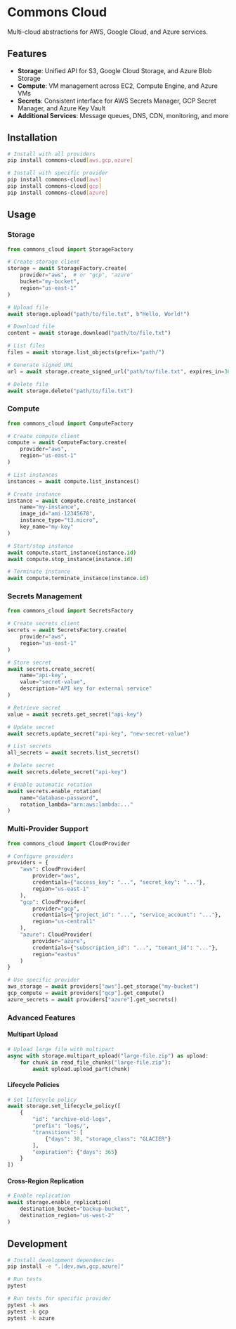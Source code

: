 # Commons Cloud

Multi-cloud abstractions for AWS, Google Cloud, and Azure services.

## Features

- **Storage**: Unified API for S3, Google Cloud Storage, and Azure Blob Storage
- **Compute**: VM management across EC2, Compute Engine, and Azure VMs
- **Secrets**: Consistent interface for AWS Secrets Manager, GCP Secret Manager, and Azure Key Vault
- **Additional Services**: Message queues, DNS, CDN, monitoring, and more

## Installation

```bash
# Install with all providers
pip install commons-cloud[aws,gcp,azure]

# Install with specific provider
pip install commons-cloud[aws]
pip install commons-cloud[gcp]
pip install commons-cloud[azure]
```

## Usage

### Storage

```python
from commons_cloud import StorageFactory

# Create storage client
storage = await StorageFactory.create(
    provider="aws",  # or "gcp", "azure"
    bucket="my-bucket",
    region="us-east-1"
)

# Upload file
await storage.upload("path/to/file.txt", b"Hello, World!")

# Download file
content = await storage.download("path/to/file.txt")

# List files
files = await storage.list_objects(prefix="path/")

# Generate signed URL
url = await storage.create_signed_url("path/to/file.txt", expires_in=3600)

# Delete file
await storage.delete("path/to/file.txt")
```

### Compute

```python
from commons_cloud import ComputeFactory

# Create compute client
compute = await ComputeFactory.create(
    provider="aws",
    region="us-east-1"
)

# List instances
instances = await compute.list_instances()

# Create instance
instance = await compute.create_instance(
    name="my-instance",
    image_id="ami-12345678",
    instance_type="t3.micro",
    key_name="my-key"
)

# Start/stop instance
await compute.start_instance(instance.id)
await compute.stop_instance(instance.id)

# Terminate instance
await compute.terminate_instance(instance.id)
```

### Secrets Management

```python
from commons_cloud import SecretsFactory

# Create secrets client
secrets = await SecretsFactory.create(
    provider="aws",
    region="us-east-1"
)

# Store secret
await secrets.create_secret(
    name="api-key",
    value="secret-value",
    description="API key for external service"
)

# Retrieve secret
value = await secrets.get_secret("api-key")

# Update secret
await secrets.update_secret("api-key", "new-secret-value")

# List secrets
all_secrets = await secrets.list_secrets()

# Delete secret
await secrets.delete_secret("api-key")

# Enable automatic rotation
await secrets.enable_rotation(
    name="database-password",
    rotation_lambda="arn:aws:lambda:..."
)
```

### Multi-Provider Support

```python
from commons_cloud import CloudProvider

# Configure providers
providers = {
    "aws": CloudProvider(
        provider="aws",
        credentials={"access_key": "...", "secret_key": "..."},
        region="us-east-1"
    ),
    "gcp": CloudProvider(
        provider="gcp",
        credentials={"project_id": "...", "service_account": "..."},
        region="us-central1"
    ),
    "azure": CloudProvider(
        provider="azure",
        credentials={"subscription_id": "...", "tenant_id": "..."},
        region="eastus"
    )
}

# Use specific provider
aws_storage = await providers["aws"].get_storage("my-bucket")
gcp_compute = await providers["gcp"].get_compute()
azure_secrets = await providers["azure"].get_secrets()
```

### Advanced Features

#### Multipart Upload

```python
# Upload large file with multipart
async with storage.multipart_upload("large-file.zip") as upload:
    for chunk in read_file_chunks("large-file.zip"):
        await upload.upload_part(chunk)
```

#### Lifecycle Policies

```python
# Set lifecycle policy
await storage.set_lifecycle_policy([
    {
        "id": "archive-old-logs",
        "prefix": "logs/",
        "transitions": [
            {"days": 30, "storage_class": "GLACIER"}
        ],
        "expiration": {"days": 365}
    }
])
```

#### Cross-Region Replication

```python
# Enable replication
await storage.enable_replication(
    destination_bucket="backup-bucket",
    destination_region="us-west-2"
)
```

## Development

```bash
# Install development dependencies
pip install -e ".[dev,aws,gcp,azure]"

# Run tests
pytest

# Run tests for specific provider
pytest -k aws
pytest -k gcp
pytest -k azure
```